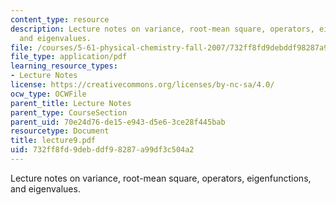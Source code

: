 ```yaml
---
content_type: resource
description: Lecture notes on variance, root-mean square, operators, eigenfunctions,
  and eigenvalues.
file: /courses/5-61-physical-chemistry-fall-2007/732ff8fd9debddf98287a99df3c504a2_lecture9.pdf
file_type: application/pdf
learning_resource_types:
- Lecture Notes
license: https://creativecommons.org/licenses/by-nc-sa/4.0/
ocw_type: OCWFile
parent_title: Lecture Notes
parent_type: CourseSection
parent_uid: 70e24d76-de15-e943-d5e6-3ce28f445bab
resourcetype: Document
title: lecture9.pdf
uid: 732ff8fd-9deb-ddf9-8287-a99df3c504a2
---
```

Lecture notes on variance, root-mean square, operators, eigenfunctions, and eigenvalues.